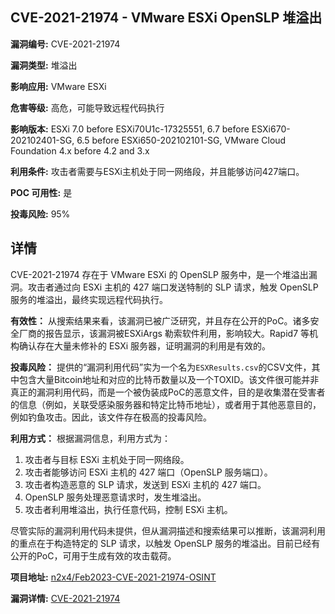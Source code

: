 ## CVE-2021-21974 - VMware ESXi OpenSLP 堆溢出

**漏洞编号:** CVE-2021-21974

**漏洞类型:** 堆溢出

**影响应用:** VMware ESXi

**危害等级:** 高危，可能导致远程代码执行

**影响版本:** ESXi 7.0 before ESXi70U1c-17325551, 6.7 before ESXi670-202102401-SG, 6.5 before ESXi650-202102101-SG, VMware Cloud Foundation 4.x before 4.2 and 3.x

**利用条件:** 攻击者需要与ESXi主机处于同一网络段，并且能够访问427端口。

**POC 可用性:** 是

**投毒风险:** 95%

## 详情

CVE-2021-21974 存在于 VMware ESXi 的 OpenSLP 服务中，是一个堆溢出漏洞。攻击者通过向 ESXi 主机的 427 端口发送特制的 SLP 请求，触发 OpenSLP 服务的堆溢出，最终实现远程代码执行。

**有效性：**
从搜索结果来看，该漏洞已被广泛研究，并且存在公开的PoC。诸多安全厂商的报告显示，该漏洞被ESXiArgs 勒索软件利用，影响较大。Rapid7 等机构确认存在大量未修补的 ESXi 服务器，证明漏洞的利用是有效的。

**投毒风险：**
提供的“漏洞利用代码”实为一个名为`ESXResults.csv`的CSV文件，其中包含大量Bitcoin地址和对应的比特币数量以及一个TOXID。该文件很可能并非真正的漏洞利用代码，而是一个被伪装成PoC的恶意文件，目的是收集潜在受害者的信息（例如，关联受感染服务器和特定比特币地址），或者用于其他恶意目的，例如钓鱼攻击。因此，该文件存在极高的投毒风险。

**利用方式：**
根据漏洞信息，利用方式为：
1.  攻击者与目标 ESXi 主机处于同一网络段。
2.  攻击者能够访问 ESXi 主机的 427 端口（OpenSLP 服务端口）。
3.  攻击者构造恶意的 SLP 请求，发送到 ESXi 主机的 427 端口。
4.  OpenSLP 服务处理恶意请求时，发生堆溢出。
5.  攻击者利用堆溢出，执行任意代码，控制 ESXi 主机。

尽管实际的漏洞利用代码未提供，但从漏洞描述和搜索结果可以推断，该漏洞利用的重点在于构造特定的 SLP 请求，以触发 OpenSLP 服务的堆溢出。目前已经有公开的PoC，可用于生成有效的攻击载荷。

**项目地址:** [n2x4/Feb2023-CVE-2021-21974-OSINT](https://github.com/n2x4/Feb2023-CVE-2021-21974-OSINT)

**漏洞详情:** [CVE-2021-21974](https://nvd.nist.gov/vuln/detail/CVE-2021-21974)